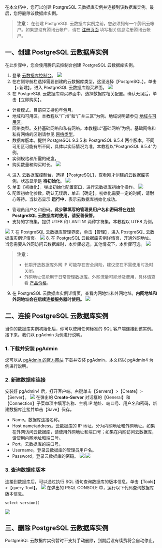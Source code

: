 在本文档中，您可以创建 PostgreSQL 云数据库实例并连接到该数据库实例。最后，您将删除该数据库实例。

> **注意：**
> 在创建 PostgreSQL 云数据库实例之前，您必须拥有一个腾讯云帐户。如果您没有腾讯云帐户，请在 [注册页面](https://cloud.tencent.com/register) 填写相关信息注册腾讯云帐户。

## 一、创建 PostgreSQL 云数据库实例
在此步骤中，您会使用腾讯云控制台创建 PostgreSQL 云数据库实例。
1. 登录 [云数据库控制台](https://console.cloud.tencent.com/cdb)。
![](//mc.qcloudimg.com/static/img/7f454c8f988ec22c4045b33c47571024/image.png)
2. 在右侧导航栏选择需要创建的云数据库类型，这里选择【PostgreSQL】。单击【+新建】，进入 PostgreSQL 云数据库购买界面。
![](//mc.qcloudimg.com/static/img/f57f66cceeca480952916d836f7908a5/image.png)
3. 在 PostgreSQL 云数据库购买界面中，选择数据库相关配置。确认无误后，单击【立即购买】。
 - 计费模式。目前只支持包年包月。
 - 地域和可用区。本教程以“广州”和“广州三区”为例。地域说明请参见 [地域与可用区](/doc/product/236/8458)。
 - 网络类型。支持基础网络和私有网络。本教程以“基础网络”为例。基础网络和私有网络的区别请参见 [网络类型](/doc/product/213/5227)。
 - 数据库版本。提供 PostgreSQL 9.3.5 和 PostgreSQL 9.5.4 两个版本。不同可用区可能有所不同，具体以实际情况为准。本教程以“PostgreSQL 9.5.4”为例。
 - 实例规格和所需的硬盘。
 - 购买数量和购买时长。
 ![](//mc.qcloudimg.com/static/img/90a26e59a3f499409592b1389dc976bb/image.png)
4. 进入 [云数据库控制台](https://console.cloud.tencent.com/cdb)，选择【PostgreSQL】，查看刚才创建的云数据库实例。状态显示是 **待初始化**。
![](//mc.qcloudimg.com/static/img/e0fbab1eb77b29a8eae650ec8224a3eb/image.png)
5. 单击【初始化】，弹出初始化配置窗口，进行云数据库初始化操作。
![](//mc.qcloudimg.com/static/img/d745d2fc8bc465594da63c5cf9be46f6/image.png)
6. 配置初始化参数，确认无误后，单击【确定】。初始化需要一定的时间，请耐心等待。当状态显示 **运行中**，表示云数据库初始化成功。
 - 管理员用户名和密码。**此步骤填写的管理员用户名和密码将在连接  PostgreSQL 云数据库时使用，请妥善保管。**
 - 支持的字符集。提供 UTF8 和 LANTIN1 两种字符集。本教程以 UTF8 为例。

 ![](//mc.qcloudimg.com/static/img/341efb01ff99b57fbd928ffc2f43d39c/image.png)
7. 在  PostgreSQL 云数据库管理界面，单击【管理】，进入  PostgreSQL 云数据库实例详情页。
![](//mc.qcloudimg.com/static/img/828816fa32e3469697c956761291552b/image.png)
8. 在 PostgreSQL 云数据库实例详情页，开通外网地址。当您需要从外网访问云数据库时，本步骤必选。其他情况下，本步骤可选。
![](//mc.qcloudimg.com/static/img/dc3bd909a53992bcecc1ab58a5bfea83/image.png)
> **注意：**
> - 长期开放数据库外网 IP 可能存在安全风险，建议您在不需使用时及时关闭。
> - 外网地址仅能用于日常管理数据库。外网流量可能涉及费用，具体请查看 [产品价格](/document/product/409/4993)。
9. 在 PostgreSQL 云数据库实例详情页，查看内网地址和外网地址。**内网地址和外网地址会在后续连接服务器时使用。**
![](//mc.qcloudimg.com/static/img/4139ef19afc83751f6bcef1e62ff4934/image.png)


## 二、连接 PostgreSQL 云数据库实例
当你的数据库实例初始化后，你可以使用任何标准的 SQL 客户端连接到该实例。接下来，我们以 pgAdmin 为例进行说明。
### 1. 下载并安装 pgAdmin
您可以从 [pgAdmin 的官方网站](https://www.pgadmin.org/download/) 下载并安装 pgAdmin。本文档以 pgAdmin4 为例进行说明。
### 2. 新建数据库连接
安装好 pgAdmin4 后，打开客户端。右键单击【Servers】>【Create】>【Server】。
![](//mc.qcloudimg.com/static/img/d858eff4877223e5e8749a0a0e3aa193/image.png)
在弹出的 **Create-Server** 对话框的【General】和【Connection】子菜单项中填写名称、主机 IP 地址、端口号、用户名和密码，新建数据库连接并单击【Save】保存。
- Name。数据库连接名称。
- Host name/address。云数据库的 IP 地址。分为内网地址和外网地址。如果在外网访问云数据库，请使用外网地址和端口号；如果在内网访问云数据库，请使用内网地址和端口号。
- Port。云数据库的端口号。
- Username。登录云数据库的管理员用户名。
- Password。登录云数据库的密码。
![](//mc.qcloudimg.com/static/img/4b491e5ee00e89d6a7252126b0229971/image.png)
![](//mc.qcloudimg.com/static/img/350e87013f354317824e02140b177412/image.png)
### 3. 查询数据库版本
连接到数据库后，可以通过执行 SQL 语句查询数据库的版本信息。单击【Tools】>【query Tool】。
![](//mc.qcloudimg.com/static/img/702f39ba986b7794178f78685f2a32de/image.png)
在弹出的 PSQL CONSOLE 中，运行以下代码查询数据库版本信息。
```
select version()
```
![](//mc.qcloudimg.com/static/img/03f1cbd94d5ec5df154365575a3eb469/image.png)

## 三、删除 PostgreSQL 云数据库实例
PostgreSQL 云数据库实例暂时不支持手动删除，到期后没有续费将会自动停止。

[1]:https://msdn.microsoft.com/zh-cn/library/ms174173(v=sql.105).aspx
